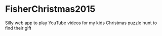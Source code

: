 # FisherChristmas2015
Silly web app to play YouTube videos for my kids Christmas puzzle hunt to find their gift
